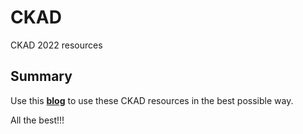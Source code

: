 # CKAD
CKAD 2022 resources

## Summary

Use this **[blog](https://medium.com/@dhruvbhl/ckad-2022-need-for-speed-6b72e176318b)** to use these CKAD resources in the best possible way.

All the best!!!
